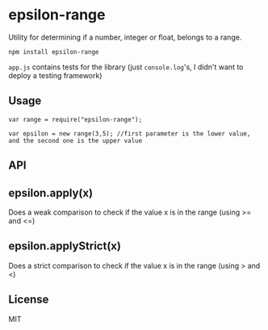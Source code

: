 epsilon-range
=============
Utility for determining if a number, integer or float, belongs to a range.

`npm install epsilon-range`

`app.js` contains tests for the library (just `console.log`'s, I didn't want to deploy a testing framework)

Usage
-----
`var range = require("epsilon-range");`

`var epsilon = new range(3,5); //first parameter is the lower value, and the second one is the upper value`

API
---
epsilon.apply(x)
----------------
Does a weak comparison to check if the value x is in the range (using >= and <=)

epsilon.applyStrict(x)
----------------------
Does a strict comparison to check if the value x is in the range (using > and <)

License
-------
MIT

